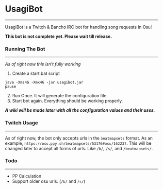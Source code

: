 # UsagiBot

---

UsagiBot is a Twitch & Bancho IRC bot for handling song requests in Osu!

**This bot is not complete yet. Please wait till release.**

### Running The Bot

---

*As of right now this isn't fully working*

1. Create a start.bat script
```
java -Xms4G -Xmx4G -jar usagibot.jar
pause
```
2. Run Once. It will generate the configuration file.
3. Start bot again. Everything should be working properly.

***A wiki will be made later with all the configuration values and their uses.***

### Twitch Usage

---

As of right now, the bot only accepts urls in the `beatmapsets` format. As an example,
`https://osu.ppy.sh/beatmapsets/53176#osu/162237`. This will be changed later to accept all forms of urls.
Like `/b/`, `/s/`, and `/beatmapsets/`. 

### Todo

---

* PP Calculation
* Support older osu urls. (`/b/` and `/s/`)